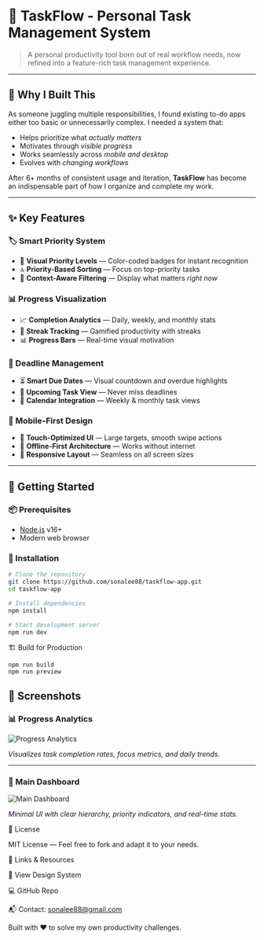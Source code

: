 # 🌟 TaskFlow - Personal Task Management System

> A personal productivity tool born out of real workflow needs, now refined into a feature-rich task management experience.

---

## 🎯 Why I Built This

As someone juggling multiple responsibilities, I found existing to-do apps either too basic or unnecessarily complex. I needed a system that:

- Helps prioritize what *actually matters*
- Motivates through *visible progress*
- Works seamlessly across *mobile and desktop*
- Evolves with *changing workflows*

After 6+ months of consistent usage and iteration, **TaskFlow** has become an indispensable part of how I organize and complete my work.

---

## ✨ Key Features

### 🏷️ Smart Priority System
- 🎨 **Visual Priority Levels** — Color-coded badges for instant recognition
- 🔝 **Priority-Based Sorting** — Focus on top-priority tasks
- 🧠 **Context-Aware Filtering** — Display what matters *right now*

### 📊 Progress Visualization
- 📈 **Completion Analytics** — Daily, weekly, and monthly stats
- 🔁 **Streak Tracking** — Gamified productivity with streaks
- 📊 **Progress Bars** — Real-time visual motivation

### 📅 Deadline Management
- ⏳ **Smart Due Dates** — Visual countdown and overdue highlights
- 🔔 **Upcoming Task View** — Never miss deadlines
- 📆 **Calendar Integration** — Weekly & monthly task views

### 📱 Mobile-First Design
- 🤌 **Touch-Optimized UI** — Large targets, smooth swipe actions
- 📴 **Offline-First Architecture** — Works without internet
- 🧩 **Responsive Layout** — Seamless on all screen sizes

---

## 🚀 Getting Started

### 📦 Prerequisites
- [Node.js](https://nodejs.org/) v16+
- Modern web browser

### 🔧 Installation

```bash
# Clone the repository
git clone https://github.com/sonalee88/taskflow-app.git
cd taskflow-app

# Install dependencies
npm install

# Start development server
npm run dev
```
🏗️ Build for Production
```
npm run build
npm run preview
```
## 📸 Screenshots

### 📊 Progress Analytics

![Progress Analytics](./AssestsForPM/progress_analytics.png)

_Visualizes task completion rates, focus metrics, and daily trends._

---

### 🧭 Main Dashboard

![Main Dashboard](./AssestsForPM/main_dashboard.png)

_Minimal UI with clear hierarchy, priority indicators, and real-time stats._





📄 License



MIT License — Feel free to fork and adapt it to your needs.





🔗 Links & Resources


🎨 View Design System


💻 GitHub Repo


📬 Contact: sonalee88@gmail.com


Built with ❤️ to solve my own productivity challenges.
